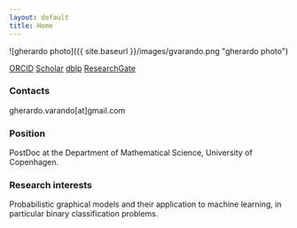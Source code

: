 ```yaml
---
layout: default
title: Home
---
```


![gherardo photo]({{ site.baseurl }}/images/gvarando.png "gherardo photo")

[ORCID](https://orcid.org/0000-0002-6708-1103) 
[Scholar](https://scholar.google.es/citations?user=ALjiTg0AAAAJ)
[dblp](https://dblp1.uni-trier.de/pers/hd/v/Varando:Gherardo)
[ResearchGate](https://www.researchgate.net/profile/Gherardo_Varando)

### Contacts

gherardo.varando[at]gmail.com

### Position

PostDoc at the Department of Mathematical Science, University of
Copenhagen. 


### Research interests 

Probabilistic graphical models and their application to machine learning, in
particular binary classification problems.



